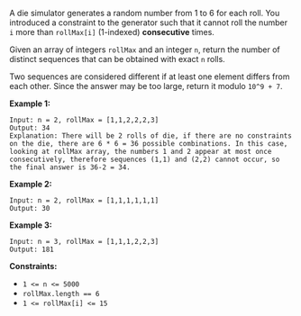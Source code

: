 A die simulator generates a random number from 1 to 6 for each roll. You
introduced a constraint to the generator such that it cannot roll the number
`i` more than `rollMax[i]` (1-indexed) **consecutive** times.

Given an array of integers `rollMax` and an integer `n`, return the number of
distinct sequences that can be obtained with exact `n` rolls.

Two sequences are considered different if at least one element differs from
each other. Since the answer may be too large, return it modulo `10^9 + 7`.



**Example 1:**

    
    
    Input: n = 2, rollMax = [1,1,2,2,2,3]
    Output: 34
    Explanation: There will be 2 rolls of die, if there are no constraints on the die, there are 6 * 6 = 36 possible combinations. In this case, looking at rollMax array, the numbers 1 and 2 appear at most once consecutively, therefore sequences (1,1) and (2,2) cannot occur, so the final answer is 36-2 = 34.
    

**Example 2:**

    
    
    Input: n = 2, rollMax = [1,1,1,1,1,1]
    Output: 30
    

**Example 3:**

    
    
    Input: n = 3, rollMax = [1,1,1,2,2,3]
    Output: 181
    



**Constraints:**

  * `1 <= n <= 5000`
  * `rollMax.length == 6`
  * `1 <= rollMax[i] <= 15`

